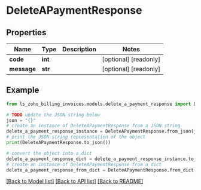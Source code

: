 # DeleteAPaymentResponse


## Properties

Name | Type | Description | Notes
------------ | ------------- | ------------- | -------------
**code** | **int** |  | [optional] [readonly] 
**message** | **str** |  | [optional] [readonly] 

## Example

```python
from ls_zoho_billing_invoices.models.delete_a_payment_response import DeleteAPaymentResponse

# TODO update the JSON string below
json = "{}"
# create an instance of DeleteAPaymentResponse from a JSON string
delete_a_payment_response_instance = DeleteAPaymentResponse.from_json(json)
# print the JSON string representation of the object
print(DeleteAPaymentResponse.to_json())

# convert the object into a dict
delete_a_payment_response_dict = delete_a_payment_response_instance.to_dict()
# create an instance of DeleteAPaymentResponse from a dict
delete_a_payment_response_from_dict = DeleteAPaymentResponse.from_dict(delete_a_payment_response_dict)
```
[[Back to Model list]](../README.md#documentation-for-models) [[Back to API list]](../README.md#documentation-for-api-endpoints) [[Back to README]](../README.md)


